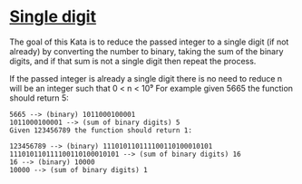 # [Single digit](https://www.codewars.com/kata/5a7778790136a132a00000c1) #

The goal of this Kata is to reduce the passed integer to a single digit (if not already) by converting the number to binary, taking the sum of the binary digits, and if that sum is not a single digit then repeat the process.

If the passed integer is already a single digit there is no need to reduce
n will be an integer such that 0 < n < 10⁹
For example given 5665 the function should return 5:

    5665 --> (binary) 1011000100001
    1011000100001 --> (sum of binary digits) 5
    Given 123456789 the function should return 1:

    123456789 --> (binary) 111010110111100110100010101
    111010110111100110100010101 --> (sum of binary digits) 16
    16 --> (binary) 10000
    10000 --> (sum of binary digits) 1
